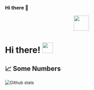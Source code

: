 ### Hi there 👋

<!--
<img src="https://media.giphy.com/media/NYfo66iHZ7msO9wnKX/giphy.gif" width="100%">
-->
<p align="center">

  <a href="https://www.linkedin.com/in/sergio-espada/">
    <img src="https://inter-dev.co.il/wp-content/uploads/2018/11/linkedin.png" width = 50px/>
  </a>

</p>

# Hi there! <img src="https://raw.githubusercontent.com/MartinHeinz/MartinHeinz/master/wave.gif" width="35px">
<!--I'm Mario, a Uruguayan Software Engineer living in Israel.
Passionate Full Stack Web Developer with _\`${new Date().getFullYear() - 2016}\`_ years of experience.
-->
[//]: <> (## 🛠 Technologies & Tools)

## 📈 Some Numbers
![Github stats](https://github-readme-stats.vercel.app/api?username=espadaser&show_icons=true&count_private=true&include_all_commits=true)

<!--
## 👨🏽‍💻 Latest Personal Project
[![ReadMe Card](https://github-readme-stats.vercel.app/api/pin/?username=espadaser&repo=linkedin_connect&show_owner=true)](https://github.com/espadaser/linkedin_connect)


<!--
**EspadaSer/EspadaSer** is a ✨ _special_ ✨ repository because its `README.md` (this file) appears on your GitHub profile.

Here are some ideas to get you started:

- 🔭 I’m currently working on ...
- 🌱 I’m currently learning ...
- 👯 I’m looking to collaborate on ...
- 🤔 I’m looking for help with ...
- 💬 Ask me about ...
- 📫 How to reach me: ...
- 😄 Pronouns: ...
- ⚡ Fun fact: ...
-->
